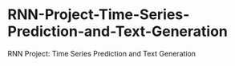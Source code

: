 # RNN-Project-Time-Series-Prediction-and-Text-Generation
RNN Project: Time Series Prediction and Text Generation

